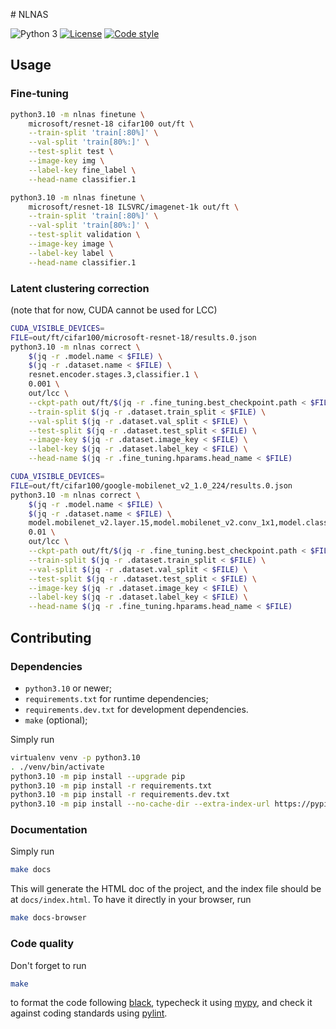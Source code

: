 # NLNAS

![Python 3](https://img.shields.io/badge/python-3-blue?logo=python)
[![License](https://img.shields.io/badge/license-MIT-green)](https://choosealicense.com/licenses/mit/)
[![Code style](https://img.shields.io/badge/style-black-black)](https://pypi.org/project/black)

## Usage

### Fine-tuning

```sh
python3.10 -m nlnas finetune \
    microsoft/resnet-18 cifar100 out/ft \
    --train-split 'train[:80%]' \
    --val-split 'train[80%:]' \
    --test-split test \
    --image-key img \
    --label-key fine_label \
    --head-name classifier.1
```

```sh
python3.10 -m nlnas finetune \
    microsoft/resnet-18 ILSVRC/imagenet-1k out/ft \
    --train-split 'train[:80%]' \
    --val-split 'train[80%:]' \
    --test-split validation \
    --image-key image \
    --label-key label \
    --head-name classifier.1
```

### Latent clustering correction

(note that for now, CUDA cannot be used for LCC)

```sh
CUDA_VISIBLE_DEVICES=
FILE=out/ft/cifar100/microsoft-resnet-18/results.0.json
python3.10 -m nlnas correct \
    $(jq -r .model.name < $FILE) \
    $(jq -r .dataset.name < $FILE) \
    resnet.encoder.stages.3,classifier.1 \
    0.001 \
    out/lcc \
    --ckpt-path out/ft/$(jq -r .fine_tuning.best_checkpoint.path < $FILE) \
    --train-split $(jq -r .dataset.train_split < $FILE) \
    --val-split $(jq -r .dataset.val_split < $FILE) \
    --test-split $(jq -r .dataset.test_split < $FILE) \
    --image-key $(jq -r .dataset.image_key < $FILE) \
    --label-key $(jq -r .dataset.label_key < $FILE) \
    --head-name $(jq -r .fine_tuning.hparams.head_name < $FILE)
```

```sh
CUDA_VISIBLE_DEVICES=
FILE=out/ft/cifar100/google-mobilenet_v2_1.0_224/results.0.json
python3.10 -m nlnas correct \
    $(jq -r .model.name < $FILE) \
    $(jq -r .dataset.name < $FILE) \
    model.mobilenet_v2.layer.15,model.mobilenet_v2.conv_1x1,model.classifier \
    0.01 \
    out/lcc \
    --ckpt-path out/ft/$(jq -r .fine_tuning.best_checkpoint.path < $FILE) \
    --train-split $(jq -r .dataset.train_split < $FILE) \
    --val-split $(jq -r .dataset.val_split < $FILE) \
    --test-split $(jq -r .dataset.test_split < $FILE) \
    --image-key $(jq -r .dataset.image_key < $FILE) \
    --label-key $(jq -r .dataset.label_key < $FILE) \
    --head-name $(jq -r .fine_tuning.hparams.head_name < $FILE)
```

## Contributing

### Dependencies

- `python3.10` or newer;
- `requirements.txt` for runtime dependencies;
- `requirements.dev.txt` for development dependencies.
- `make` (optional);

Simply run

```sh
virtualenv venv -p python3.10
. ./venv/bin/activate
python3.10 -m pip install --upgrade pip
python3.10 -m pip install -r requirements.txt
python3.10 -m pip install -r requirements.dev.txt
python3.10 -m pip install --no-cache-dir --extra-index-url https://pypi.nvidia.com -r requirements.cuda12.txt
```

### Documentation

Simply run

```sh
make docs
```

This will generate the HTML doc of the project, and the index file should be at
`docs/index.html`. To have it directly in your browser, run

```sh
make docs-browser
```

### Code quality

Don't forget to run

```sh
make
```

to format the code following [black](https://pypi.org/project/black/),
typecheck it using [mypy](http://mypy-lang.org/), and check it against coding
standards using [pylint](https://pylint.org/).
